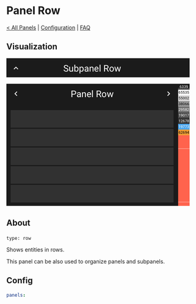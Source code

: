 # Panel Row

[< All Panels](README.md) | [Configuration](../Config.md) | [FAQ](../FAQ.md)

## Visualization

![Subpanel Row](../assets/subpanel_row.png)

![Panel Row](../assets/panel_row.png)

## About

`type: row`

Shows entities in rows.

This panel can be also used to organize panels and subpanels.

## Config

```yaml
panels:

```
